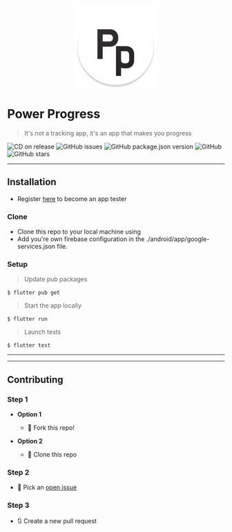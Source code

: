 <p align="center">
  <img title="Power Progress logo" alt="Power Progress logo" width="192" height="192" src="https://raw.githubusercontent.com/KiritchoukC/power_progress/master/design/192px_logo.png">
</p>

# Power Progress
> It's not a tracking app, it's an app that makes you progress

![CD on release](https://github.com/KiritchoukC/power_progress/workflows/CD%20on%20release/badge.svg?branch=master)
![GitHub issues](https://img.shields.io/github/issues-raw/kiritchoukc/power_progress)
![GitHub package.json version](https://img.shields.io/github/package-json/v/kiritchoukc/power_progress)
![GitHub](https://img.shields.io/github/license/kiritchoukc/power_progress)
![GitHub stars](https://img.shields.io/github/stars/kiritchoukc/power_progress?style=social)

---

## Installation

- Register [here](https://appdistribution.firebase.dev/i/k9McqvEd) to become an app tester

### Clone

- Clone this repo to your local machine using 
- Add you're own firebase configuration in the ./android/app/google-services.json file.

### Setup

> Update pub packages

```shell
$ flutter pub get
```

> Start the app locally

```shell
$ flutter run
```

> Launch tests

```shell
$ flutter test
```
---

---

## Contributing

### Step 1

- **Option 1**
    - 🍴 Fork this repo!

- **Option 2**
    - 👯 Clone this repo

### Step 2

- 💪 Pick an [open issue](https://github.com/KiritchoukC/power_progress/issues)

### Step 3

- 🔃 Create a new pull request
